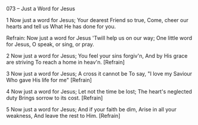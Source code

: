 073 – Just a Word for Jesus


1
Now just a word for Jesus;
Your dearest Friend so true,
Come, cheer our hearts and tell us
What He has done for you.

Refrain:
Now just a word for Jesus
'Twill help us on our way;
One little word for Jesus,
O speak, or sing, or pray.

2
Now just a word for Jesus;
You feel your sins forgiv'n,
And by His grace are striving
To reach a home in heav'n.  [Refrain]

3
Now just a word for Jesus;
A cross it cannot be
To say, "I love my Saviour
Who gave His life for me"  [Refrain]

4
Now just a word for Jesus;
Let not the time be lost;
The heart's neglected duty
Brings sorrow to its cost.  [Refrain]

5
Now just a word for Jesus;
And if your faith be dim,
Arise in all your weakness,
And leave the rest to Him.  [Refrain]
